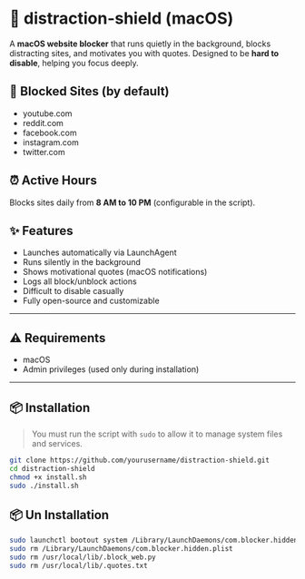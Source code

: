 # 🧠 distraction-shield (macOS)

A **macOS website blocker** that runs quietly in the background, blocks distracting sites, and motivates you with quotes. Designed to be **hard to disable**, helping you focus deeply.

## 🚫 Blocked Sites (by default)
- youtube.com
- reddit.com
- facebook.com
- instagram.com
- twitter.com

## ⏰ Active Hours
Blocks sites daily from **8 AM to 10 PM** (configurable in the script).

## ✨ Features
- Launches automatically via LaunchAgent
- Runs silently in the background
- Shows motivational quotes (macOS notifications)
- Logs all block/unblock actions
- Difficult to disable casually
- Fully open-source and customizable

---

## ⚠️ Requirements

- macOS
- Admin privileges (used only during installation)

---

## 📦 Installation

> You must run the script with `sudo` to allow it to manage system files and services.

```bash
git clone https://github.com/yourusername/distraction-shield.git
cd distraction-shield
chmod +x install.sh
sudo ./install.sh
```

## 📦 Un Installation

```bash
sudo launchctl bootout system /Library/LaunchDaemons/com.blocker.hidden.plist
sudo rm /Library/LaunchDaemons/com.blocker.hidden.plist
sudo rm /usr/local/lib/.block_web.py
sudo rm /usr/local/lib/.quotes.txt
```